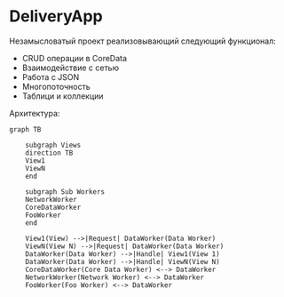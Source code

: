 # DeliveryApp
Незамысловатый проект реализовывающий следующий функционал:
* CRUD операции в CoreData
* Взаимодействие с сетью
* Работа с JSON
* Многопоточность
* Таблици и коллекции

Архитектура:

```mermaid
graph TB

    subgraph Views
    direction TB
    View1
    ViewN
    end

    subgraph Sub Workers
    NetworkWorker
    CoreDataWorker
    FooWorker
    end

    View1(View) -->|Request| DataWorker(Data Worker)   
    ViewN(View N) -->|Request| DataWorker(Data Worker)
    DataWorker(Data Worker) -->|Handle| View1(View 1)
    DataWorker(Data Worker) -->|Handle| ViewN(View N)
    CoreDataWorker(Core Data Worker) <--> DataWorker
    NetworkWorker(Network Worker) <--> DataWorker
    FooWorker(Foo Worker) <--> DataWorker
```
